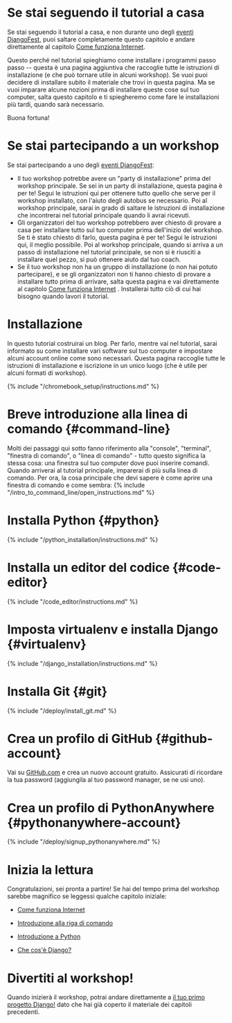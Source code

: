 # Se stai seguendo il tutorial a casa

Se stai seguendo il tutorial a casa, e non durante uno degli [eventi DjangoFest](https://djangogirls.org/events/), puoi saltare completamente questo capitolo e andare direttamente al capitolo [Come funziona Internet](../how_the_internet_works/README.md).

Questo perché nel tutorial spieghiamo come installare i programmi passo passo -- questa è una pagina aggiuntiva che raccoglie tutte le istruzioni di installazione (e che può tornare utile in alcuni workshop). Se vuoi puoi decidere di installare subito il materiale che trovi in questa pagina. Ma se vuoi imparare alcune nozioni prima di installare queste cose sul tuo computer, salta questo capitolo e ti spiegheremo come fare le installazioni più tardi, quando sarà necessario.

Buona fortuna!

# Se stai partecipando a un workshop

Se stai partecipando a uno degli [eventi DjangoFest](https://djangogirls.org/events/):

* Il tuo workshop potrebbe avere un "party di installazione" prima del workshop principale. Se sei in un party di installazione, questa pagina è per te! Segui le istruzioni qui per ottenere tutto quello che serve per il workshop installato, con l'aiuto degli autobus se necessario. Poi al workshop principale, sarai in grado di saltare le istruzioni di installazione che incontrerai nel tutorial principale quando li avrai ricevuti.
* Gli organizzatori del tuo workshop potrebbero aver chiesto di provare a casa per installare tutto sul tuo computer prima dell'inizio del workshop. Se ti è stato chiesto di farlo, questa pagina è per te! Segui le istruzioni qui, il meglio possibile. Poi al workshop principale, quando si arriva a un passo di installazione nel tutorial principale, se non si è riusciti a installare quel pezzo, si può ottenere aiuto dal tuo coach.
* Se il tuo workshop non ha un gruppo di installazione (o non hai potuto partecipare), e se gli organizzatori non ti hanno chiesto di provare a installare tutto prima di arrivare, salta questa pagina e vai direttamente al capitolo [Come funziona Internet](../how_the_internet_works/README.md) . Installerai tutto ciò di cui hai bisogno quando lavori il tutorial.

# Installazione

In questo tutorial costruirai un blog. Per farlo, mentre vai nel tutorial, sarai informato su come installare vari software sul tuo computer e impostare alcuni account online come sono necessari. Questa pagina raccoglie tutte le istruzioni di installazione e iscrizione in un unico luogo (che è utile per alcuni formati di workshop).

<!--sec data-title="Chromebook setup (if you're using one)"
data-id="chromebook_setup" data-collapse=true ces--> {% include "/chromebook_setup/instructions.md" %}

<!--endsec-->

# Breve introduzione alla linea di comando {#command-line}

Molti dei passaggi qui sotto fanno riferimento alla "console", "terminal", "finestra di comando", o "linea di comando" - tutto questo significa la stessa cosa: una finestra sul tuo computer dove puoi inserire comandi. Quando arriverai al tutorial principale, imparerai di più sulla linea di comando. Per ora, la cosa principale che devi sapere è come aprire una finestra di comando e come sembra:
{% include "/intro_to_command_line/open_instructions.md" %}

# Installa Python {#python}

{% include "/python_installation/instructions.md" %}

# Installa un editor del codice {#code-editor}

{% include "/code_editor/instructions.md" %}

# Imposta virtualenv e installa Django {#virtualenv}

{% include "/django_installation/instructions.md" %}

# Installa Git {#git}

{% include "/deploy/install_git.md" %}

# Crea un profilo di GitHub {#github-account}

Vai su [GitHub.com](https://www.github.com) e crea un nuovo account gratuito. Assicurati di ricordare la tua password (aggiungila al tuo password manager, se ne usi uno).

# Crea un profilo di PythonAnywhere {#pythonanywhere-account}

{% include "/deploy/signup_pythonanywhere.md" %}

# Inizia la lettura

Congratulazioni, sei pronta a partire! Se hai del tempo prima del workshop sarebbe magnifico se leggessi qualche capitolo iniziale:

* [Come funziona Internet](../how_the_internet_works/README.md)

* [Introduzione alla riga di comando](../intro_to_command_line/README.md)

* [Introduzione a Python](../python_introduction/README.md)

* [Che cos'è Django?](../django/README.md)

# Divertiti al workshop!

Quando inizierà il workshop, potrai andare direttamente a [il tuo primo progetto Django!](../django_start_project/README.md) dato che hai già coperto il materiale dei capitoli precedenti.
